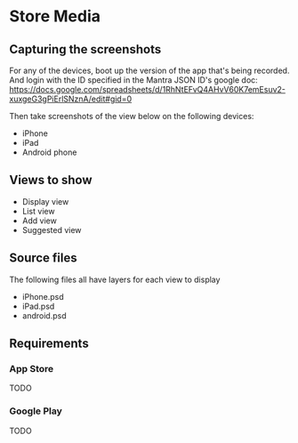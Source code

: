 # Store Media
## Capturing the screenshots
For any of the devices, boot up the version of the app that's being recorded. And login with the ID specified in the Mantra JSON ID's google doc: https://docs.google.com/spreadsheets/d/1RhNtEFvQ4AHvV60K7emEsuv2-xuxgeG3gPiErlSNznA/edit#gid=0

Then take screenshots of the view below on the following devices:
- iPhone
- iPad
- Android phone

## Views to show
- Display view
- List view
- Add view
- Suggested view

## Source files
The following files all have layers for each view to display

- iPhone.psd
- iPad.psd
- android.psd

## Requirements
### App Store
TODO

### Google Play
TODO
